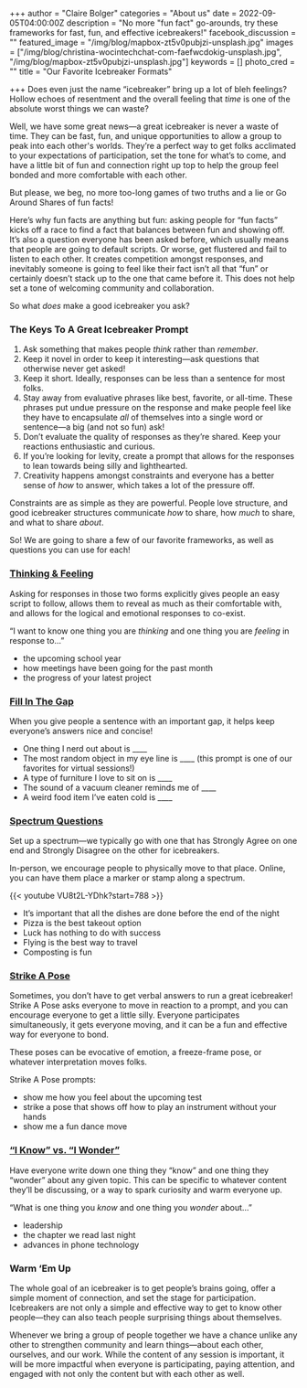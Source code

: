 +++
author = "Claire Bolger"
categories = "About us"
date = 2022-09-05T04:00:00Z
description = "No more \"fun fact\" go-arounds, try these frameworks for fast, fun, and effective icebreakers!"
facebook_discussion = ""
featured_image = "/img/blog/mapbox-zt5v0pubjzi-unsplash.jpg"
images = ["/img/blog/christina-wocintechchat-com-faefwcdokig-unsplash.jpg", "/img/blog/mapbox-zt5v0pubjzi-unsplash.jpg"]
keywords = []
photo_cred = ""
title = "Our Favorite Icebreaker Formats"

+++
Does even just the name “icebreaker” bring up a lot of bleh feelings? Hollow echoes of resentment and the overall feeling that _time_ is one of the absolute worst things we can waste?

Well, we have some great news—a great icebreaker is never a waste of time. They can be fast, fun, and unique opportunities to allow a group to peak into each other's worlds. They’re a perfect way to get folks acclimated to your expectations of participation, set the tone for what’s to come, and have a little bit of fun and connection right up top to help the group feel bonded and more comfortable with each other.

But please, we beg, no more too-long games of two truths and a lie or Go Around Shares of fun facts!

Here’s why fun facts are anything but fun: asking people for “fun facts” kicks off a race to find a fact that balances between fun and showing off. It’s also a question everyone has been asked before, which usually means that people are going to default scripts. Or worse, get flustered and fail to listen to each other. It creates competition amongst responses, and inevitably someone is going to feel like their fact isn’t all that “fun” or certainly doesn’t stack up to the one that came before it. This does not help set a tone of welcoming community and collaboration.

So what _does_ make a good icebreaker you ask?

### The Keys To A Great Icebreaker Prompt

1. Ask something that makes people _think_ rather than _remember_.
2. Keep it novel in order to keep it interesting—ask questions that otherwise never get asked!
3. Keep it short. Ideally, responses can be less than a sentence for most folks.
4. Stay away from evaluative phrases like best, favorite, or all-time. These phrases put undue pressure on the response and make people feel like they have to encapsulate _all_ of themselves into a single word or sentence—a big (and not so fun) ask!
5. Don’t evaluate the quality of responses as they’re shared. Keep your reactions enthusiastic and curious.
6. If you’re looking for levity, create a prompt that allows for the responses to lean towards being silly and lighthearted.
7. Creativity happens amongst constraints and everyone has a better sense of _how_ to answer, which takes a lot of the pressure off.

Constraints are as simple as they are powerful. People love structure, and good icebreaker structures communicate _how_ to share, how _much_ to share, and what to share _about_.

So! We are going to share a few of our favorite frameworks, as well as questions you can use for each!

### [Thinking & Feeling](https://www.facilitator.cards/cards/thinking-feeling/)

Asking for responses in those two forms explicitly gives people an easy script to follow, allows them to reveal as much as their comfortable with, and allows for the logical and emotional responses to co-exist.

“I want to know one thing you are _thinking_ and one thing you are _feeling_ in response to...”

* the upcoming school year
* how meetings have been going for the past month
* the progress of your latest project

### [Fill In The Gap](https://www.facilitator.cards/cards/fill-in-the-gap/)

When you give people a sentence with an important gap, it helps keep everyone’s answers nice and concise!

* One thing I nerd out about is ____
* The most random object in my eye line is ____ (this prompt is one of our favorites for virtual sessions!)
* A type of furniture I love to sit on is ____
* The sound of a vacuum cleaner reminds me of ____
* A weird food item I’ve eaten cold is ____

### [Spectrum Questions](https://www.facilitator.cards/cards/spectrum-questions/)

Set up a spectrum—we typically go with one that has Strongly Agree on one end and Strongly Disagree on the other for icebreakers.

In-person, we encourage people to physically move to that place. Online, you can have them place a marker or stamp along a spectrum.

{{< youtube VU8t2L-YDhk?start=788 >}}

* It’s important that all the dishes are done before the end of the night
* Pizza is the best takeout option
* Luck has nothing to do with success
* Flying is the best way to travel
* Composting is fun

### [Strike A Pose](https://www.facilitator.cards/cards/strike-a-pose/)

Sometimes, you don’t have to get verbal answers to run a great icebreaker! Strike A Pose asks everyone to move in reaction to a prompt, and you can encourage everyone to get a little silly. Everyone participates simultaneously, it gets everyone moving, and it can be a fun and effective way for everyone to bond.

These poses can be evocative of emotion, a freeze-frame pose, or whatever interpretation moves folks.

Strike A Pose prompts:

* show me how you feel about the upcoming test
* strike a pose that shows off how to play an instrument without your hands
* show me a fun dance move

### [“I Know” vs. “I Wonder”](https://www.facilitator.cards/cards/i-know-vs-i-wonder-lists/)

Have everyone write down one thing they “know” and one thing they “wonder” about any given topic. This can be specific to whatever content they’ll be discussing, or a way to spark curiosity and warm everyone up.

“What is one thing you _know_ and one thing you _wonder_ about…”

* leadership
* the chapter we read last night
* advances in phone technology

### Warm ‘Em Up

The whole goal of an icebreaker is to get people’s brains going, offer a simple moment of connection, and set the stage for participation. Icebreakers are not only a simple and effective way to get to know other people—they can also teach people surprising things about themselves.

Whenever we bring a group of people together we have a chance unlike any other to strengthen community and learn things—about each other, ourselves, and our work. While the content of any session is important, it will be more impactful when everyone is participating, paying attention, and engaged with not only the content but with each other as well.